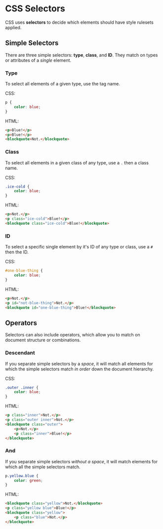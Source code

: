 # CSS Selectors
CSS uses **selectors** to decide which elements should have style rulesets applied.

## Simple Selectors
There are three simple selectors: **type**, **class**, and **ID**.
They match on types or attributes of a _single_ element.

### Type
To select all elements of a given type, use the tag name.

CSS:
```css
p {
    color: blue;
}
```

HTML:
```html
<p>Blue!</p>
<p>Blue!</p>
<blockquote>Not.</blockquote>
```

### Class
To select all elements in a given class of any type, use a `.` then a class name.

CSS:
```css
.ice-cold {
    color: blue;
}
```

HTML:
```html
<p>Not.</p>
<p class="ice-cold">Blue!</p>
<blockquote class="ice-cold">Blue!</blockquote>
```

### ID
To select a specific single element by it's ID of any type or class, use a `#` then the ID.

CSS:
```css
#one-blue-thing {
    color: blue;
}
```

HTML:
```html
<p>Not.</p>
<p id="not-blue-thing">Not.</p>
<blockquote id="one-blue-thing">Blue!</blockquote>
```

## Operators
Selectors can also include operators, which allow you to match on document structure or combinations.

### Descendant
If you separate simple selectors by a _space_, it will match all elements for which the simple selectors match _in order_ down the document hierarchy.

CSS:
```css
.outer .inner {
    color: blue;
}
```

HTML:
```html
<p class="inner">Not.</p>
<p class="outer inner">Not.</p>
<blockquote class="outer">
    <p>Not.</p>
    <p class="inner">Blue!</p>
</blockquote>
```

### And
If you separate simple selectors _without a space_, it will match elements for which all the simple selectors match.

```css
p.yellow.blue {
    color: green;
}
```

HTML:
```html
<blockquote class="yellow">Not.</blockquote>
<p class="yellow blue">Blue!</p>
<blockquote class="yellow">
    <p class="blue">Not.</p>
</blockquote>
```
